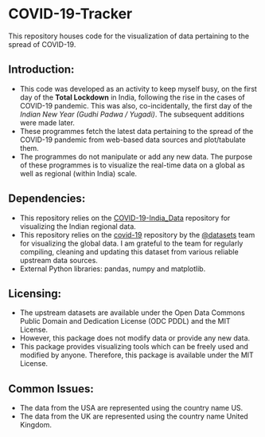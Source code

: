 # COVID-19-Tracker
This repository houses code for the visualization of data pertaining to the spread of COVID-19.

## Introduction:
* This code was developed as an activity to keep myself busy, on the first day of the **Total Lockdown** in India, following the rise in the cases of COVID-19 pandemic. This was also, co-incidentally, the first day of the *Indian New Year (Gudhi Padwa / Yugadi)*. The subsequent additions were made later.
* These programmes fetch the latest data pertaining to the spread of the COVID-19 pandemic from web-based data sources and plot/tabulate them.
* The programmes do not manipulate or add any new data. The purpose of these programmes is to visualize the real-time data on a global as well as regional (within India) scale.

## Dependencies:
* This repository relies on the [COVID-19-India_Data](https://github.com/coder-amey/COVID-19-India_Data) repository for visualizing the Indian regional data.
* This repository relies on the [covid-19](https://github.com/datasets/covid-19) repository by the [@datasets](https://github.com/datasets) team for visualizing the global data. I am grateful to the team for regularly compiling, cleaning and updating this dataset from various reliable upstream data sources.
* External Python libraries: pandas, numpy and matplotlib.

## Licensing:
* The upstream datasets are available under the Open Data Commons Public Domain and Dedication License (ODC PDDL) and the MIT License.
* However, this package does not modify data or provide any new data.
* This package provides visualizing tools which can be freely used and modified by anyone. Therefore, this package is available under the MIT License.

## Common Issues:
* The data from the USA are represented using the country name US.
* The data from the UK are represented using the country name United Kingdom.
